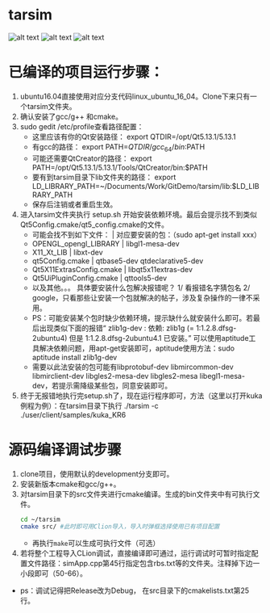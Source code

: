 # tarsim

![alt text](https://raw.githubusercontent.com/kamranshamaei/tarsim/development/doc/pics/fanuc.png)
![alt text](https://raw.githubusercontent.com/kamranshamaei/tarsim/development/doc/pics/kuka.png)
![alt text](https://raw.githubusercontent.com/kamranshamaei/tarsim/development/doc/pics/scara.png)

# 已编译的项目运行步骤：
1. ubuntu16.04直接使用对应分支代码linux_ubuntu_16_04。Clone下来只有一个tarsim文件夹。
2. 确认安装了gcc/g++ 和cmake。
3. sudo gedit /etc/profile查看路径配置：<br>
    * 这里应该有你的Qt安装路径： export QTDIR=/opt/Qt5.13.1/5.13.1 <br>
    * 有gcc的路径： export PATH=$QTDIR/gcc_64/bin:$PATH <br>
    * 可能还需要QtCreator的路径： export PATH=/opt/Qt5.13.1/5.13.1/Tools/QtCreator/bin:$PATH <br>
    * 要有到tarsim目录下lib文件夹的路径： export LD_LIBRARY_PATH=~/Documents/Work/GitDemo/tarsim/lib:$LD_LIBRARY_PATH <br>
    * 保存后注销或者重启生效。
4. 进入tarsim文件夹执行 setup.sh 开始安装依赖环境。最后会提示找不到类似 Qt5Config.cmake/qt5_config.cmake的文件。
    * 可能会找不到如下文件：          |      对应要安装的包：（sudo apt-get install xxx）
    * OPENGL_opengl_LIBRARY       |       libgl1-mesa-dev
    * X11_Xt_LIB                  |       libxt-dev
    * qt5Config.cmake             |       qtbase5-dev   qtdeclarative5-dev
    * Qt5X11ExtrasConfig.cmake    |       libqt5x11extras-dev
    * Qt5UiPluginConfig.cmake     |       qttools5-dev
    * 以及其他。。。 具体要安装什么包解决报错呢？ 1/ 看报错名字猜包名   2/ google，只看那些让安装一个包就解决的帖子，涉及复杂操作的一律不采用。
    * PS：可能安装某个包时缺少依赖环境，提示缺什么就安装什么即可。若最后出现类似下面的报错“ zlib1g-dev : 依赖: zlib1g (= 1:1.2.8.dfsg-2ubuntu4) 但是 1:1.2.8.dfsg-2ubuntu4.1 已安装。”  可以使用aptitude工具解决依赖问题，用apt-get安装即可，aptitude使用方法：sudo aptitude install zlib1g-dev <br>
    * 需要以此法安装的包可能有libprotobuf-dev libmircommon-dev       libmirclient-dev libgles2-mesa-dev libgles2-mesa libegl1-mesa-dev，若提示需降级某些包，同意安装即可。 <br>
5. 终于无报错地执行完setup.sh了，现在运行程序即可，方法（这里以打开kuka例程为例）：在tarsim目录下执行 ./tarsim -c ./user/client/samples/kuka_KR6


# 源码编译调试步骤

1. clone项目，使用默认的development分支即可。
2. 安装新版本cmake和gcc/g++。
3. 对tarsim目录下的src文件夹进行cmake编译。生成的bin文件夹中有可执行文件。<br>
    ```Bash
    cd ~/tarsim
    cmake src/ #此时即可用Clion导入，导入时弹框选择使用已有项目配置
    ```
    * 再执行`make`可以生成可执行文件（可选）
4. 若将整个工程导入CLion调试，直接编译即可通过，运行调试时可暂时指定配置文件路径：simApp.cpp第45行指定包含rbs.txt等的文件夹。注释掉下边一小段即可（50-66）。 <br>
* ps：调试记得把Release改为Debug， 在src目录下的cmakelists.txt第25行。




